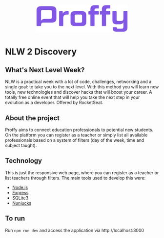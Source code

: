 <h1 align="center">
    <img alt="" title="Proffy" src="./public/images/Logo.png"/>
</h1>

# NLW 2 Discovery

## What's Next Level Week?
NLW is a practical week with a lot of code, challenges, networking and a single goal: to take you to the next level. With this method you will learn new tools, new technologies and discover hacks that will boost your career. A totally free online event that will help you take the next step in your evolution as a developer. Offered by RocketSeat.

## About the project
Proffy aims to connect education professionals to potential new students. On the platform you can register as a teacher or simply list all available professionals based on a system of filters (day of the week, time and subject taught).

## Technology
This is just the responsive web page, where you can register as a teacher or list teachers through filters.
The main tools used to develop this were:
- [Node.js](https://nodejs.org/en/)
- [Express](https://expressjs.com/)
- [SQLite3](https://www.sqlite.org/index.html)
- [Nunjucks](https://mozilla.github.io/nunjucks/)

## To run

Run `npm run dev` and access the application via http://localhost:3000